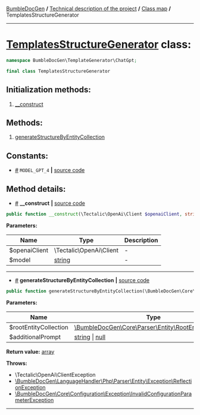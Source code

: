<!-- {% raw %} -->
<embed> <a href="/docs/README.md">BumbleDocGen</a> <b>/</b> <a href="/docs/tech/readme.md">Technical description of the project</a> <b>/</b> <a href="/docs/tech/map.md">Class map</a> <b>/</b> TemplatesStructureGenerator<hr> </embed>

<h1>
    <a href="https://github.com/bumble-tech/bumble-doc-gen/blob/master/src/TemplateGenerator/ChatGpt/TemplatesStructureGenerator.php#L15">TemplatesStructureGenerator</a> class:
</h1>





```php
namespace BumbleDocGen\TemplateGenerator\ChatGpt;

final class TemplatesStructureGenerator
```








<h2>Initialization methods:</h2>

<ol>
<li>
    <a href="#m-construct">__construct</a>
    </li>
</ol>

<h2>Methods:</h2>

<ol>
<li>
    <a href="#mgeneratestructurebyentitycollection">generateStructureByEntityCollection</a>
    </li>
</ol>


<h2>Constants:</h2>
<ul>
            <li><a name="qmodel-gpt-4"
               href="#qmodel-gpt-4">#</a>
            <code>MODEL_GPT_4</code>                   <b>|</b> <a href="/src/TemplateGenerator/ChatGpt/TemplatesStructureGenerator.php#L17">source
                    code</a> </li>
    </ul>





<h2>Method details:</h2>

<div class='method_description-block'>

<ul>
<li><a name="m-construct" href="#m-construct">#</a>
 <b>__construct</b>
    <b>|</b> <a href="https://github.com/bumble-tech/bumble-doc-gen/blob/master/src/TemplateGenerator/ChatGpt/TemplatesStructureGenerator.php#L19">source code</a></li>
</ul>

```php
public function __construct(\Tectalic\OpenAi\Client $openaiClient, string $model = self::MODEL_GPT_4);
```



<b>Parameters:</b>

<table>
    <thead>
    <tr>
        <th>Name</th>
        <th>Type</th>
        <th>Description</th>
    </tr>
    </thead>
    <tbody>
            <tr>
            <td>$openaiClient</td>
            <td>\Tectalic\OpenAi\Client</td>
            <td>-</td>
        </tr>
            <tr>
            <td>$model</td>
            <td><a href='https://www.php.net/manual/en/language.types.string.php'>string</a></td>
            <td>-</td>
        </tr>
        </tbody>
</table>



</div>
<hr>
<div class='method_description-block'>

<ul>
<li><a name="mgeneratestructurebyentitycollection" href="#mgeneratestructurebyentitycollection">#</a>
 <b>generateStructureByEntityCollection</b>
    <b>|</b> <a href="https://github.com/bumble-tech/bumble-doc-gen/blob/master/src/TemplateGenerator/ChatGpt/TemplatesStructureGenerator.php#L28">source code</a></li>
</ul>

```php
public function generateStructureByEntityCollection(\BumbleDocGen\Core\Parser\Entity\RootEntityCollection $rootEntityCollection, string|null $additionalPrompt = null): array;
```



<b>Parameters:</b>

<table>
    <thead>
    <tr>
        <th>Name</th>
        <th>Type</th>
        <th>Description</th>
    </tr>
    </thead>
    <tbody>
            <tr>
            <td>$rootEntityCollection</td>
            <td><a href='https://github.com/bumble-tech/bumble-doc-gen/blob/master/src/Core/Parser/Entity/RootEntityCollection.php'>\BumbleDocGen\Core\Parser\Entity\RootEntityCollection</a></td>
            <td>-</td>
        </tr>
            <tr>
            <td>$additionalPrompt</td>
            <td><a href='https://www.php.net/manual/en/language.types.string.php'>string</a> | <a href='https://www.php.net/manual/en/language.types.null.php'>null</a></td>
            <td>-</td>
        </tr>
        </tbody>
</table>

<b>Return value:</b> <a href='https://www.php.net/manual/en/language.types.array.php'>array</a>


<b>Throws:</b>
<ul>
<li>
    <a >\Tectalic\OpenAi\ClientException</a></li>

<li>
    <a href="/docs/tech/classes/ReflectionException.md">\BumbleDocGen\LanguageHandler\Php\Parser\Entity\Exception\ReflectionException</a></li>

<li>
    <a href="/docs/tech/classes/InvalidConfigurationParameterException.md">\BumbleDocGen\Core\Configuration\Exception\InvalidConfigurationParameterException</a></li>

</ul>

</div>
<hr>

<!-- {% endraw %} -->